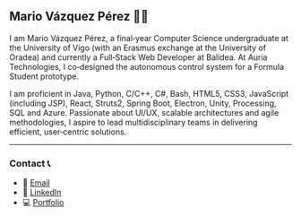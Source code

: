## Mario Vázquez Pérez 🙋‍♂️

I am Mario Vázquez Pérez, a final‑year Computer Science undergraduate at the University of Vigo (with an Erasmus exchange at the University of Oradea) and currently a Full‑Stack Web Developer at Balidea. At Auria Technologies, I co‑designed the autonomous control system for a Formula Student prototype. 

I am proficient in Java, Python, C/C++, C#, Bash, HTML5, CSS3, JavaScript (including JSP), React, Struts2, Spring Boot, Electron, Unity, Processing, SQL and Azure. Passionate about UI/UX, scalable architectures and agile methodologies, I aspire to lead multidisciplinary teams in delivering efficient, user‑centric solutions.

---

### Contact 📞
- 📧 [Email](mailto:mario.vperez03@gmail.com)
- 💼 [LinkedIn](https://www.linkedin.com/in/mario-vp/)
- 💻 [Portfolio](https://mariovp.dev/)

